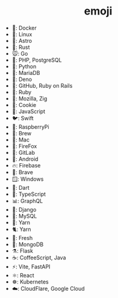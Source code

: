 <h1 align="center">emoji</h1>

- 🐳: Docker
- 🐧: Linux
- 🚀: Astro
- 🦀: Rust
- 🐭: Go
- 🐘: PHP, PostgreSQL
- 🐍: Python
- 🦭: MariaDB
- 🦕: Deno
- 🐙: GitHub, Ruby on Rails
- 💎: Ruby
- 🦖: Mozilla, Zig
- 🍪: Cookie
- 🦏: JavaScript
- 🐦: Swift
- 🥧: RaspberryPi
- 🍺: Brew
- 🍎: Mac
- 🦊: FireFox
- 🦝: GitLab
- 🤖: Android
- 🔥: Firebase
- 🦁: Brave
- 🪟: Windows
- 🎯: Dart
- 🦌: TypeScript
- 📊: GraphQL
- 🎸: Django
- 🐬: MySQL
- 🧶: Yarn
- 🐈: Yarn
- 🍋: Fresh
- 🍃: MongoDB
- ⚗️: Flask
- ☕: CoffeeScript, Java
- ⚡️: Vite, FastAPI
- ⚛️: React
- ☸️: Kubernetes
- ☁️: CloudFlare, Google Cloud
